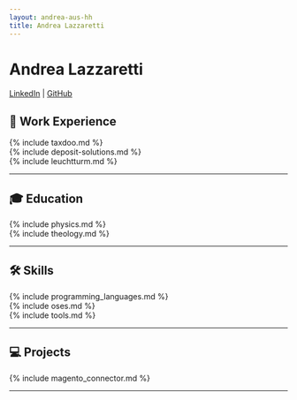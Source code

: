 ```yaml
---
layout: andrea-aus-hh
title: Andrea Lazzaretti
---
```


# Andrea Lazzaretti

[LinkedIn](https://www.linkedin.com/in/andrea-lazzaretti/) | [GitHub](https://github.com/andrea-aus-hh/)

## 💼 Work Experience

<div class='chunk-of-life' markdown='1'>
{% include taxdoo.md %}
</div>

<div class='chunk-of-life' markdown='1'>
{% include deposit-solutions.md %}
</div>

<div class='chunk-of-life' markdown='1'>
{% include leuchtturm.md %}
</div>

---

## 🎓 Education

<div class='chunk-of-life' markdown='1'>
{% include physics.md %}
</div>

<div class='chunk-of-life' markdown='1'>
{% include theology.md %}
</div>

---

## 🛠 Skills

<div class='chunk-of-life' markdown='1'>
{% include programming_languages.md %}
</div>
 
<div class='chunk-of-life' markdown='1'>
{% include oses.md %}
</div>

<div class='chunk-of-life' markdown='1'>
{% include tools.md %}
</div>

---

## 💻 Projects

<div class='chunk-of-life' markdown='1'>
{% include magento_connector.md %}
</div>

---
